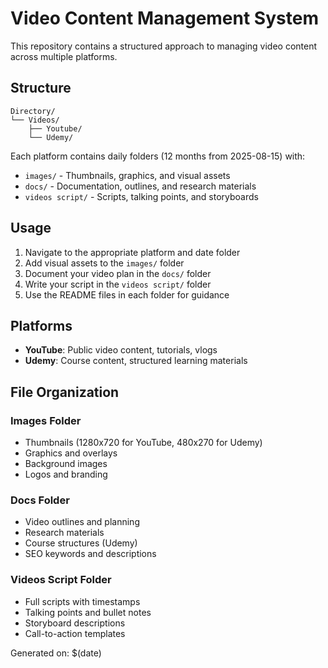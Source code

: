 # Video Content Management System

This repository contains a structured approach to managing video content across multiple platforms.

## Structure

```
Directory/
└── Videos/
    ├── Youtube/
    └── Udemy/
```

Each platform contains daily folders (12 months from 2025-08-15) with:
- `images/` - Thumbnails, graphics, and visual assets
- `docs/` - Documentation, outlines, and research materials  
- `videos script/` - Scripts, talking points, and storyboards

## Usage

1. Navigate to the appropriate platform and date folder
2. Add visual assets to the `images/` folder
3. Document your video plan in the `docs/` folder
4. Write your script in the `videos script/` folder
5. Use the README files in each folder for guidance

## Platforms

- **YouTube**: Public video content, tutorials, vlogs
- **Udemy**: Course content, structured learning materials

## File Organization

### Images Folder
- Thumbnails (1280x720 for YouTube, 480x270 for Udemy)
- Graphics and overlays
- Background images
- Logos and branding

### Docs Folder  
- Video outlines and planning
- Research materials
- Course structures (Udemy)
- SEO keywords and descriptions

### Videos Script Folder
- Full scripts with timestamps
- Talking points and bullet notes
- Storyboard descriptions
- Call-to-action templates

Generated on: $(date)
